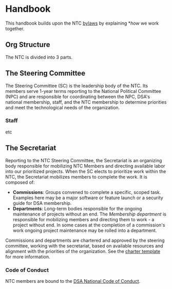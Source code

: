 # Handbook

This handbook builds upon the NTC [bylaws](/BYLAWS.md) by explaining **how* we work together.

## Org Structure

The NTC is divided into 3 parts. 

## The Steering Committee

The Steering Committee (SC) is the leadership body of the NTC. Its members serve 1-year terms reporting to the National Political Committee (NPC) and are responsible for coordinating between the NPC, DSA's national membership, staff, and the NTC membership to determine priorities and meet the technological needs of the organization.

### Staff

etc

## The Secretariat

Reporting to the NTC Steering Committee, the Secretariat is an organizing body responsible for mobilizing NTC Members and directing available labor into our prioritized projects. When the SC elects to prioritize work within the NTC, the Secretariat mobilizes members to complete the work. It is composed of:

* **Commissions**: Groups convened to complete a specific, scoped task. Examples here may be a major software or feature launch or a security guide for DSA membership.
* **Departments**: Long-term bodies responsible for the ongoing maintenance of projects without an end. The *Membership department* is responsible for mobilizing members and directing them to work - a project without end. In some cases at the completion of a commission's work ongoing project maintenance may be rolled into a department.

Commissions and departments are chartered and approved by the steering committee, working with the secretariat, based on available resources and alignment with the priorities of the organization. See the [charter template](charter-template-for-new-commissions-and-departments) for more information.

### Code of Conduct

NTC members are bound to the [DSA National Code of Conduct](https://www.dsausa.org/dsa-code-of-conduct-for-members/).

## 
